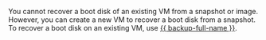You cannot recover a boot disk of an existing VM from a snapshot or image. However, you can create a new VM to recover a boot disk from a snapshot. To recover a boot disk on an existing VM, use [{{ backup-full-name }}](../../backup/index.yaml).